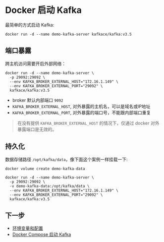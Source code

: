 # Docker 启动 Kafka

最简单的方式启动 Kafka:

``` shell
docker run -d --name demo-kafka-server kafkace/kafka:v3.5
```

## 端口暴露

跨主机访问需要开启外部网络：

``` shell
docker run -d --name demo-kafka-server \
  -p 29092:29092 \
  --env KAFKA_BROKER_EXTERNAL_HOST="172.16.1.149" \
  --env KAFKA_BROKER_EXTERNAL_PORT="29092" \
  kafkace/kafka:v3.5
```

- broker 默认内部端口 `9092`
- `KAFKA_BROKER_EXTERNAL_HOST`, 对外暴露的主机名，可以是域名或IP地址
- `KAFKA_BROKER_EXTERNAL_PORT`, 对外暴露的端口号，不能跟内部端口重复

> 在没有提供 `KAFKA_BROKER_EXTERNAL_HOST` 的情况下，仅通过 docker 对外暴露端口是无效的。

## 持久化

数据存储路径 `/opt/kafka/data`，像下面这个案例一样挂载一下:

``` shell
docker volume create demo-kafka-data

docker run -d --name demo-kafka-server \
  -p 29092:29092 \
  -v demo-kafka-data:/opt/kafka/data \
  --env KAFKA_BROKER_EXTERNAL_HOST="172.16.1.149" \
  --env KAFKA_BROKER_EXTERNAL_PORT="29092" \
  kafkace/kafka:v3.5

```

## 下一步

- [环境变量和配置](../env)
- [Docker Compose 启动 Kafka](../compose)